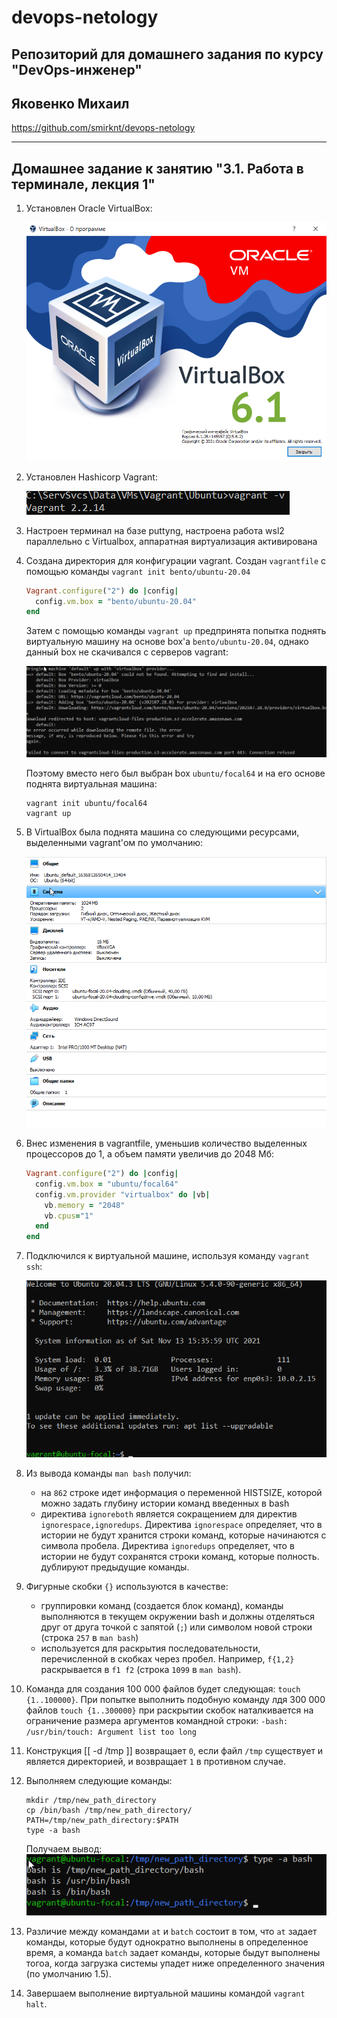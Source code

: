# devops-netology
## Репозиторий для домашнего задания по курсу "DevOps-инженер"
## Яковенко Михаил

  https://github.com/smirknt/devops-netology

---
## Домашнее задание к занятию "3.1. Работа в терминале, лекция 1"

1. Установлен Oracle VirtualBox:

    ![](img/vbox_ver.png)

1. Установлен Hashicorp Vagrant:
   
   ![](img/vagrant_ver.png)

1. Настроен терминал на базе puttyng, настроена работа wsl2 параллельно с Virtualbox, аппаратная виртуализация активирована

1. Создана директория для конфигурации vagrant. Создан `vagrantfile` с помощью команды `vagrant init bento/ubuntu-20.04` 

    ```ruby
    Vagrant.configure("2") do |config|
      config.vm.box = "bento/ubuntu-20.04"
    end
    ```

    Затем с помощью команды `vagrant up` предпринята попытка поднять виртуальную машину на основе box'a `bento/ubuntu-20.04`, однако данный box не скачивался с серверов vagrant:

    ![](img/vagrant_failed.png)

    Поэтому вместо него был выбран box `ubuntu/focal64` и на его основе поднята виртуальная машина:
    ```console
    vagrant init ubuntu/focal64
    vagrant up
    ```
1. В VirtualBox была поднята машина со следующими ресурсами, выделенными vagrant'ом по умолчанию:

    ![](img/vbox_ubuntu.png)

1. Внес изменения в vagrantfile, уменьшив количество выделенных процессоров до 1, а объем памяти увеличив до 2048 Мб:
    ```ruby
    Vagrant.configure("2") do |config|
      config.vm.box = "ubuntu/focal64"
      config.vm.provider "virtualbox" do |vb|
        vb.memory = "2048"
	    vb.cpus="1"
      end
    end
    ```

1. Подключился к виртуальной машине, используя команду `vagrant ssh`:

    ![](img/vagrant_ssh.png)

1. Из вывода команды `man bash` получил:

    - на `862` строке идет информация о переменной HISTSIZE, которой можно задать глубину истории команд введенных в bash
    - директива `ignoreboth` является сокращением для директив `ignorespace,ignoredups`. Директива `ignorespace` определяет, что в истории не будут хранится строки команд, которые начинаются с символа пробела. Директива `ignoredups` определяет, что в истории не будут сохранятся строки команд, которые полность. дублируют предыдущие команды.

1. Фигурные скобки `{}` используются в качестве:
   
   - группировки команд (создается блок команд), команды выполняются в текущем окружении bash и должны отделяться друг от друга точкой с запятой (`;`) или символом новой строки (строка `257` в `man bash`)
   - используется для раскрытия последовательности, перечисленной в скобках через пробел. Например, `f{1,2}` раскрывается в `f1 f2` (строка `1099` в `man bash`).

1. Команда для создания 100 000 файлов будет следующая: `touch {1..100000}`. При попытке выполнить подобную команду лдя 300 000 файлов `touch {1..300000}` при раскрытии скобок наталкивается на ограничение размера аргументов командной строки: `-bash: /usr/bin/touch: Argument list too long`

1. Конструкция [[ -d /tmp ]] возвращает `0`, если файл `/tmp` существует и является директорией, и возвращает `1` в противном случае.

1. Выполняем следующие команды:
   ```console
   mkdir /tmp/new_path_directory
   cp /bin/bash /tmp/new_path_directory/
   PATH=/tmp/new_path_directory:$PATH
   type -a bash
   ```    
   Получаем вывод: 
   ![](img/bash_type.png)

1. Различие между командами `at` и `batch` состоит в том, что `at` задает команды, которые будут однократно выполнены в определенное время, а команда `batch` задает команды, которые быдут выполнены тогоа, когда загрузка системы упадет ниже определенного значения (по умолчанию 1.5).

1. Завершаем выполнение виртуальной машины командой `vagrant halt`.